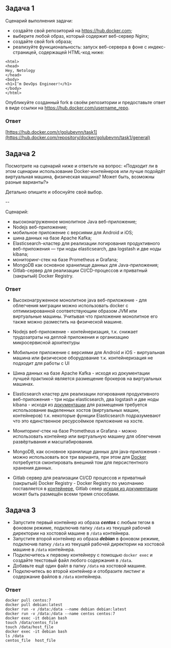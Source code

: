 ## Задача 1

Сценарий выполнения задачи:

- создайте свой репозиторий на https://hub.docker.com;
- выберите любой образ, который содержит веб-сервер Nginx;
- создайте свой fork образа;
- реализуйте функциональность:
запуск веб-сервера в фоне с индекс-страницей, содержащей HTML-код ниже:
```
<html>
<head>
Hey, Netology
</head>
<body>
<h1>I’m DevOps Engineer!</h1>
</body>
</html>
```

Опубликуйте созданный fork в своём репозитории и предоставьте ответ в виде ссылки на https://hub.docker.com/username_repo.

### Ответ

[https://hub.docker.com/r/golubevnn/task1](https://hub.docker.com/repository/docker/golubevnn/task1/general)


## Задача 2

Посмотрите на сценарий ниже и ответьте на вопрос:
«Подходит ли в этом сценарии использование Docker-контейнеров или лучше подойдёт виртуальная машина, физическая машина? Может быть, возможны разные варианты?»

Детально опишите и обоснуйте свой выбор.

--

Сценарий:

- высоконагруженное монолитное Java веб-приложение;
- Nodejs веб-приложение;
- мобильное приложение c версиями для Android и iOS;
- шина данных на базе Apache Kafka;
- Elasticsearch-кластер для реализации логирования продуктивного веб-приложения — три ноды elasticsearch, два logstash и две ноды kibana;
- мониторинг-стек на базе Prometheus и Grafana;
- MongoDB как основное хранилище данных для Java-приложения;
- Gitlab-сервер для реализации CI/CD-процессов и приватный (закрытый) Docker Registry.

### Ответ

- Высоконагруженное монолитное java веб-приложение - для облегчения миграции можно использовать docker с оптимизированной соответствующим образом JVM или виртуальные машины. Учитывая что приложение монолитное его также можно разместить на физической машине.

- Nodejs веб-приложение - контейнеризация, т.к. снижает трудозатраты на деплой приложения и организацию микросервисной архитектуры

- Мобильное приложение c версиями для Android и iOS - виртуальная машина или физическое оборудование т.к. контейнеризация не подходит для работы с UI

- Шина данных на базе Apache Kafka - исходя из документации лучшей практикой является размещение брокеров на виртуальных машинах.

- Elasticsearch кластер для реализации логирования продуктивного веб-приложения - три ноды elasticsearch, два logstash и две ноды kibana - исходя из [документации](https://www.elastic.co/guide/en/elasticsearch/reference/current/setup.html) для размещения требуется использование выделенных хостов (виртуальных машин, контейнеров) т.к. некоторые функции Elasticsearch подразумевают что это единственное ресурсоёмкое приложение на хосте. 

- Мониторинг-стек на базе Prometheus и Grafana - можно использовать контейнер или виртуальную машину для облегчения развёртывания и масштабирования.

- MongoDB, как основное хранилище данных для java-приложения - можно использовать все три варианта, при этом для [Docker](https://www.mongodb.com/compatibility/docker) потребуется смонтировать внешний том для персистентного хранения данных.

- Gitlab сервер для реализации CI/CD процессов и приватный (закрытый) Docker Registry - Docker Registry по умолчанию поставляется в [контейнере](https://docs.docker.com/registry/deploying/), Gitlab север [исходя из документации](https://docs.gitlab.com/ee/install/) может быть размещён всеми тремя способами. 

## Задача 3

- Запустите первый контейнер из образа ***centos*** c любым тегом в фоновом режиме, подключив папку ```/data``` из текущей рабочей директории на хостовой машине в ```/data``` контейнера.
- Запустите второй контейнер из образа ***debian*** в фоновом режиме, подключив папку ```/data``` из текущей рабочей директории на хостовой машине в ```/data``` контейнера.
- Подключитесь к первому контейнеру с помощью ```docker exec``` и создайте текстовый файл любого содержания в ```/data```.
- Добавьте ещё один файл в папку ```/data``` на хостовой машине.
- Подключитесь во второй контейнер и отобразите листинг и содержание файлов в ```/data``` контейнера.

### Ответ

```
docker pull centos:7
docker pull debian:latest
docker run -v /data:/data --name debian debian:latest
docker run -v /data:/data --name centos centos:7
docker exec -it debian bash
touch /data/centos_file
touch /data/host_file
docker exec -it debian bash
ls /data
centos_file  host_file
```